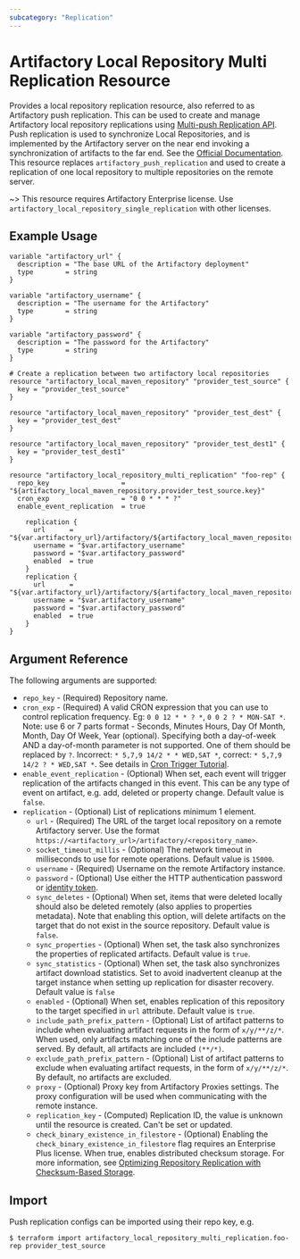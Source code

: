 ```yaml
---
subcategory: "Replication"
---
```

# Artifactory Local Repository Multi Replication Resource

Provides a local repository replication resource, also referred to as Artifactory push replication. This can be used to create and manage Artifactory local repository replications using [Multi-push Replication API](https://www.jfrog.com/confluence/display/JFROG/Artifactory+REST+API#ArtifactoryRESTAPI-CreateorReplaceLocalMulti-pushReplication).
Push replication is used to synchronize Local Repositories, and is implemented by the Artifactory server on the near end invoking a synchronization of artifacts to the far end.
See the [Official Documentation](https://www.jfrog.com/confluence/display/JFROG/Repository+Replication#RepositoryReplication-PushReplication).
This resource replaces `artifactory_push_replication` and used to create a replication of one local repository to multiple repositories on the remote server. 

~> This resource requires Artifactory Enterprise license. Use `artifactory_local_repository_single_replication` with other licenses.

## Example Usage

```hcl
variable "artifactory_url" {
  description = "The base URL of the Artifactory deployment"
  type        = string
}

variable "artifactory_username" {
  description = "The username for the Artifactory"
  type        = string
}

variable "artifactory_password" {
  description = "The password for the Artifactory"
  type        = string
}

# Create a replication between two artifactory local repositories
resource "artifactory_local_maven_repository" "provider_test_source" {
  key = "provider_test_source"
}

resource "artifactory_local_maven_repository" "provider_test_dest" {
  key = "provider_test_dest"
}

resource "artifactory_local_maven_repository" "provider_test_dest1" {
  key = "provider_test_dest1"
}

resource "artifactory_local_repository_multi_replication" "foo-rep" {
  repo_key                  = "${artifactory_local_maven_repository.provider_test_source.key}"
  cron_exp                  = "0 0 * * * ?"
  enable_event_replication  = true

	replication {
      url      = "${var.artifactory_url}/artifactory/${artifactory_local_maven_repository.provider_test_dest.key}"
      username = "$var.artifactory_username"
      password = "$var.artifactory_password"
      enabled  = true
	}
    replication {
      url      = "${var.artifactory_url}/artifactory/${artifactory_local_maven_repository.provider_test_dest1.key}"
      username = "$var.artifactory_username"
      password = "$var.artifactory_password"
      enabled  = true
    }
}
```

## Argument Reference

The following arguments are supported:

* `repo_key` - (Required) Repository name.
* `cron_exp` - (Required) A valid CRON expression that you can use to control replication frequency. Eg: `0 0 12 * * ? *`, `0 0 2 ? * MON-SAT *`. Note: use 6 or 7 parts format - Seconds, Minutes Hours, Day Of Month, Month, Day Of Week, Year (optional). Specifying both a day-of-week AND a day-of-month parameter is not supported. One of them should be replaced by `?`. Incorrect: `* 5,7,9 14/2 * * WED,SAT *`, correct: `* 5,7,9 14/2 ? * WED,SAT *`. See details in [Cron Trigger Tutorial](https://www.quartz-scheduler.org/documentation/quartz-2.3.0/tutorials/crontrigger.html).
* `enable_event_replication` - (Optional) When set, each event will trigger replication of the artifacts changed in this event. This can be any type of event on artifact, e.g. add, deleted or property change. Default value is `false`.
* `replication` - (Optional) List of replications minimum 1 element.
    * `url` - (Required) The URL of the target local repository on a remote Artifactory server. Use the format `https://<artifactory_url>/artifactory/<repository_name>`.
    * `socket_timeout_millis` - (Optional) The network timeout in milliseconds to use for remote operations. Default value is `15000`.
    * `username` - (Required) Username on the remote Artifactory instance.
    * `password` - (Optional) Use either the HTTP authentication password or [identity token](https://www.jfrog.com/confluence/display/JFROG/User+Profile#UserProfile-IdentityTokenidentitytoken).
    * `sync_deletes` - (Optional) When set, items that were deleted locally should also be deleted remotely (also applies to properties metadata). Note that enabling this option, will delete artifacts on the target that do not exist in the source repository. Default value is `false`.
    * `sync_properties` - (Optional) When set, the task also synchronizes the properties of replicated artifacts. Default value is `true`.
    * `sync_statistics` - (Optional) When set, the task also synchronizes artifact download statistics. Set to avoid inadvertent cleanup at the target instance when setting up replication for disaster recovery. Default value is `false`
    * `enabled` - (Optional) When set, enables replication of this repository to the target specified in `url` attribute. Default value is `true`.
    * `include_path_prefix_pattern` - (Optional) List of artifact patterns to include when evaluating artifact requests in the form of `x/y/**/z/*`. When used, only artifacts matching one of the include patterns are served. By default, all artifacts are included `(**/*)`.
    * `exclude_path_prefix_pattern` - (Optional) List of artifact patterns to exclude when evaluating artifact requests, in the form of `x/y/**/z/*`. By default, no artifacts are excluded.
    * `proxy` - (Optional) Proxy key from Artifactory Proxies settings. The proxy configuration will be used when communicating with the remote instance.
    * `replication_key` - (Computed) Replication ID, the value is unknown until the resource is created. Can't be set or updated.
    * `check_binary_existence_in_filestore` - (Optional) Enabling the `check_binary_existence_in_filestore` flag requires an Enterprise Plus license. When true, enables distributed checksum storage. For more information, see [Optimizing Repository Replication with Checksum-Based Storage](https://www.jfrog.com/confluence/display/JFROG/Repository+Replication#RepositoryReplication-OptimizingRepositoryReplicationUsingStorageLevelSynchronizationOptions).

## Import

Push replication configs can be imported using their repo key, e.g.

```
$ terraform import artifactory_local_repository_multi_replication.foo-rep provider_test_source
```
